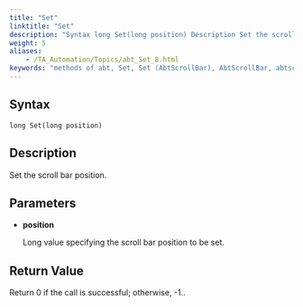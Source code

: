 ```yaml
--- 
title: "Set"
linktitle: "Set"
description: "Syntax long Set(long position) Description Set the scroll bar position. Parameters position Long value specifying the scroll bar position to be set. Return Value Return 0 if the call is successful; ..."
weight: 5
aliases: 
    - /TA_Automation/Topics/abt_Set_8.html
keywords: "methods of abt, Set, Set (AbtScrollBar), AbtScrollBar, abtscrollbar set, set position of scroll bar, move scroll bar to specific position"
---
```


## Syntax

`long Set(long position)`

## Description  

Set the scroll bar position.

## Parameters  

-   **position**

    Long value specifying the scroll bar position to be set.


## Return Value

Return 0 if the call is successful; otherwise, -1..



